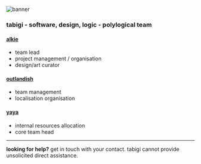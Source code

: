 ![banner](https://user-images.githubusercontent.com/67547519/206933567-0f3d7b7c-7ba4-4827-800f-304762cd608d.png)

### tabigi - software, design, logic - polylogical team

#### [alkie](https://github.com/alkiiie)
- team lead
- project management / organisation
- design/art curator

#### [outlandish](https://github.com/gitlandish)
- team management
- localisation organisation

#### [yaya](https://github.com/yyayaa)
- internal resources allocation
- core team head

---
**looking for help?** get in touch with your contact. tabigi cannot provide unsolicited direct assistance.
